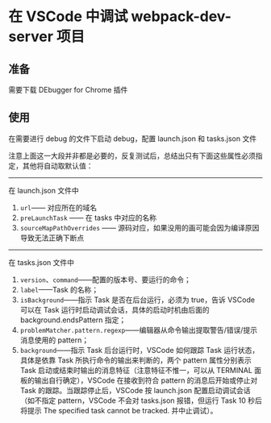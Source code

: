# 在 VSCode 中调试 webpack-dev-server 项目

## 准备

需要下载 DEbugger for Chrome 插件

## 使用

在需要进行 debug 的文件下启动 debug，配置 launch.json 和 tasks.json 文件

注意上面这一大段并非都是必要的，反复测试后，总结出只有下面这些属性必须指定，其他将自动取默认值：

---

在 launch.json 文件中

1. `url`—— 对应所在的域名
2. `preLaunchTask` —— 在 tasks 中对应的名称
3. `sourceMapPathOverrides` —— 源码对应，如果没用的画可能会因为编译原因导致无法正确下断点

---

在 tasks.json 文件中

1. `version`、`command`——配置的版本号、要运行的命令；
2. `label`——Task 的名称；
3. `isBackground`——指示 Task 是否在后台运行，必须为 true，告诉 VSCode 可以在 Task 运行时启动调试会话，具体的启动时机由后面的 background.endsPattern 指定；
4. `problemMatcher.pattern.regexp`——编辑器从命令输出提取警告/错误/提示消息使用的 pattern；
5. `background`——指示 Task 后台运行时，VSCode 如何跟踪 Task 运行状态，具体是依靠 Task 所执行命令的输出来判断的，两个 pattern 属性分别表示 Task 启动或结束时输出的消息特征（注意特征不惟一，可以从 TERMINAL 面板的输出自行确定），VSCode 在接收到符合 pattern 的消息后开始或停止对 Task 的跟踪。当跟踪停止后，VSCode 按 launch.json 配置启动调试会话（如不指定 pattern，VSCode 不会对 tasks.json 报错，但运行 Task 10 秒后将提示 The specified task cannot be tracked. 并中止调试）。
